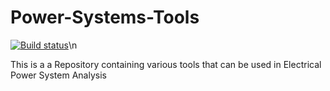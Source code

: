 # Power-Systems-Tools
[![Build status](https://ci.appveyor.com/api/projects/status/yc3leb1t5t6ue01i?svg=true)]()\n

This is a a Repository containing various tools that can be used in Electrical Power System Analysis
